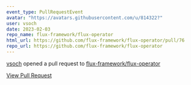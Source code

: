 ```yaml
---
event_type: PullRequestEvent
avatar: "https://avatars.githubusercontent.com/u/814322?"
user: vsoch
date: 2023-02-03
repo_name: flux-framework/flux-operator
html_url: https://github.com/flux-framework/flux-operator/pull/76
repo_url: https://github.com/flux-framework/flux-operator
---
```


<a href='https://github.com/vsoch' target='_blank'>vsoch</a> opened a pull request to <a href='https://github.com/flux-framework/flux-operator' target='_blank'>flux-framework/flux-operator</a>

<a href='https://github.com/flux-framework/flux-operator/pull/76' target='_blank'>View Pull Request</a>